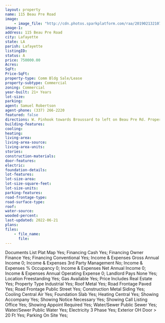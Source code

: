 ```yaml
---
layout: property
name: 115 Beau Pre Road 
image:
    - image_file: "http://cdn.photos.sparkplatform.com/raa/20190213210728912932000000.jpg"
image-1:
address: 115 Beau Pre Road
city: Lafayette
state: LA
parish: Lafayette
listingID: 
status: A
price: 750000.00
Acres: 
SqFt: 
Price-SqFt: 
property-type: Comm Bldg Sale/Lease
property-subtype: Commercial
zoning: Commercial
year-built: 21+ Years
lot-size: 
parking: 
agent: Samuel Robertson
agent-phone: (337) 266-2220
featured: false
directions: W. Pinhook towards Broussard to left on Beau Pre Rd. Property on left.
building-features: 
cooling: 
heating: 
living-area: 
living-area-source: 
living-area-units: 
stories: 
construction-materials: 
door-features: 
electric: 
foundation-details: 
lot-features: 
lot-size-area: 
lot-size-square-feet: 
lot-size-units: 
parking-features: 
road-frontage-type: 
road-surface-type: 
roof: 
water-source: 
wooded-percent: 
last-updated: 2022-06-21
plans: 
files:
    - file_name:
      file:
---
```

Documents List	Plat Map	Yes;
Financing	Cash	Yes;
Financing	Owner Finance	Yes;
Financing	Conventional	Yes;
Income & Expenses	Gross Annual Income	0;
Income & Expenses	3rd Party Management	No;
Income & Expenses	% Occupancy	0;
Income & Expenses	Net Annual Income	0;
Income & Expenses	Annual Operating Expense	0;
Landlord Pays	None	Yes;
Location	Freestanding	Yes;
Gas	Available	Yes;
Price Includes	Real Estate	Yes;
Property Type	Industrial	Yes;
Roof	Metal	Yes;
Road Frontage	Paved	Yes;
Road Frontage	Public Street	Yes;
Construction	Metal Siding	Yes;
Cooling	Central Air	Yes;
Foundation	Slab	Yes;
Heating	Central	Yes;
Showing	Accompany	Yes;
Showing	Notice Necessary	Yes;
Showing	Call Listing Office	Yes;
Showing	Appoint Required	Yes;
Water/Sewer	Public Sewer	Yes;
Water/Sewer	Public Water	Yes;
Electricity	3 Phase	Yes;
Exterior	OH Door > 20 Ft	Yes;
Parking	On Site	Yes;

